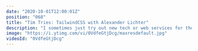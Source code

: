 ```yaml
---
date: "2020-10-01T12:00:01Z"
position: "068"
title: "Tim Tries: TailwindCSS with Alexander Lichter"
description: "I sometimes just try out new tech or web services for the first time and give my feedback as I go. This is the #timtries Series. In this video I look at #tailwindcss. Alexander Lichter is an expert at tailwindcss and he tried to convince me it's awesome. Did he succeed?\n\nConclusion: check the video and see my excitement...\nDisclaimer: this content is not sponsored and my opinions are honest and real time.\n\nWhy tailwind and classes in the dom: https://adamwathan.me/css-utility-classes-and-separation-of-concerns/\n\nFollow Alexander here:\nWebsite: https://blog.lichter.io\nTwitter: https://twitter.com/TheAlexLichter\n\nFollow me here:\nWebsite: https://timbenniks.dev/\nTwitter: https://twitter.com/timbenniks\nGithub: https://github.com/timbenniks"
image: "https://i.ytimg.com/vi/0VdfeGtjDcg/maxresdefault.jpg"
videoId: "0VdfeGtjDcg"
---
```


